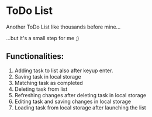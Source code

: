 # ToDo List

Another ToDo List like thousands before mine...

...but it's a small step for me ;)

## Functionalities:

1. Adding task to list also after keyup enter.
2. Saving task in local storage
3. Matching task as completed
4. Deleting task from list
5. Refreshing changes after deleting task in local storage
6. Editing task and saving changes in local storage
7. Loading task from local storage after launching the list 

